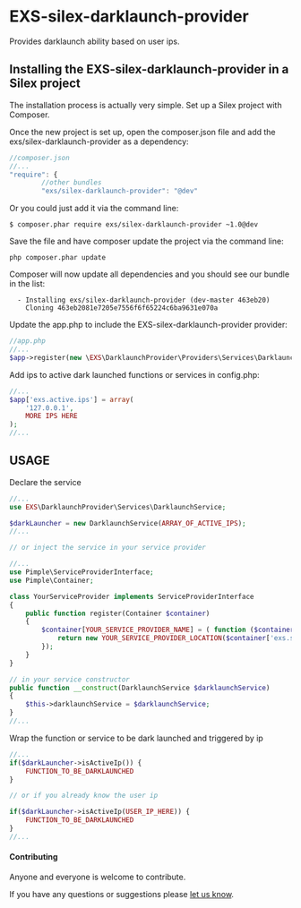 EXS-silex-darklaunch-provider
==========================

Provides darklaunch ability based on user ips.


## Installing the EXS-silex-darklaunch-provider in a Silex project
The installation process is actually very simple.  Set up a Silex project with Composer.

Once the new project is set up, open the composer.json file and add the exs/silex-darklaunch-provider as a dependency:
``` js
//composer.json
//...
"require": {
        //other bundles
        "exs/silex-darklaunch-provider": "@dev"
```
Or you could just add it via the command line:
```
$ composer.phar require exs/silex-darklaunch-provider ~1.0@dev
```

Save the file and have composer update the project via the command line:
``` shell
php composer.phar update
```
Composer will now update all dependencies and you should see our bundle in the list:
``` shell
  - Installing exs/silex-darklaunch-provider (dev-master 463eb20)
    Cloning 463eb2081e7205e7556f6f65224c6ba9631e070a
```

Update the app.php to include the EXS-silex-darklaunch-provider provider:
``` php
//app.php
//...
$app->register(new \EXS\DarklaunchProvider\Providers\Services\DarklaunchProvider());
```

Add ips to active dark launched functions or services in config.php:
```php
//...
$app['exs.active.ips'] = array(
    '127.0.0.1',
    MORE IPS HERE
);
//...
```



## USAGE

Declare the service 

```php
//...
use EXS\DarklaunchProvider\Services\DarklaunchService;

$darkLauncher = new DarklaunchService(ARRAY_OF_ACTIVE_IPS);
//...

// or inject the service in your service provider

//...
use Pimple\ServiceProviderInterface;
use Pimple\Container;

class YourServiceProvider implements ServiceProviderInterface
{
    public function register(Container $container)
    {
        $container[YOUR_SERVICE_PROVIDER_NAME] = ( function ($container) {
            return new YOUR_SERVICE_PROVIDER_LOCATION($container['exs.serv.darklaunch']);
        });                
    }
}

// in your service constructor
public function __construct(DarklaunchService $darklaunchService)
{              
    $this->darklaunchService = $darklaunchService;
}
//...
```


Wrap the function or service to be dark launched and triggered by ip
```php
//...
if($darkLauncher->isActiveIp()) {
    FUNCTION_TO_BE_DARKLAUNCHED
}

// or if you already know the user ip

if($darkLauncher->isActiveIp(USER_IP_HERE)) {
    FUNCTION_TO_BE_DARKLAUNCHED
}
//...
```




#### Contributing ####
Anyone and everyone is welcome to contribute.

If you have any questions or suggestions please [let us know][1].

[1]: http://www.ex-situ.com/